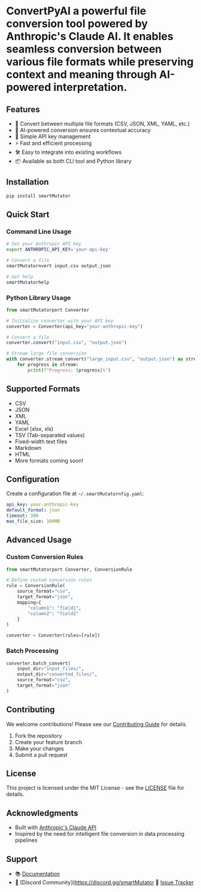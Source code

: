 # ConvertPyAI a powerful file conversion tool powered by Anthropic's Claude AI. It enables seamless conversion between various file formats while preserving context and meaning through AI-powered interpretation.

## Features

- 🔄 Convert between multiple file formats (CSV, JSON, XML, YAML, etc.)
- 🤖 AI-powered conversion ensures contextual accuracy
- 🔑 Simple API key management
- ⚡ Fast and efficient processing
- 🛠️ Easy to integrate into existing workflows
- 📦 Available as both CLI tool and Python library

## Installation

```bash
pip install smartMutator
```

## Quick Start

### Command Line Usage

```bash
# Set your Anthropic API key
export ANTHROPIC_API_KEY='your-api-key'

# Convert a file
smartMutatornvert input.csv output.json

# Get help
smartMutatorhelp
```

### Python Library Usage

```python
from smartMutatorport Converter

# Initialize converter with your API key
converter = Converter(api_key="your-anthropic-key")

# Convert a file
converter.convert("input.csv", "output.json")

# Stream large file conversion
with converter.stream_convert("large_input.csv", "output.json") as stream:
    for progress in stream:
        print(f"Progress: {progress}%")
```

## Supported Formats

- CSV
- JSON
- XML
- YAML
- Excel (xlsx, xls)
- TSV (Tab-separated values)
- Fixed-width text files
- Markdown
- HTML
- More formats coming soon!

## Configuration

Create a configuration file at `~/.smartMutatornfig.yaml`:

```yaml
api_key: your-anthropic-key
default_format: json
timeout: 300
max_file_size: 100MB
```

## Advanced Usage

### Custom Conversion Rules

```python
from smartMutatorport Converter, ConversionRule

# Define custom conversion rules
rule = ConversionRule(
    source_format="csv",
    target_format="json",
    mapping={
        "column1": "field1",
        "column2": "field2"
    }
)

converter = Converter(rules=[rule])
```

### Batch Processing

```python
converter.batch_convert(
    input_dir="input_files/",
    output_dir="converted_files/",
    source_format="csv",
    target_format="json"
)
```

## Contributing

We welcome contributions! Please see our [Contributing Guide](CONTRIBUTING.md) for details.

1. Fork the repository
2. Create your feature branch
3. Make your changes
4. Submit a pull request

## License

This project is licensed under the MIT License - see the [LICENSE](LICENSE) file for details.

## Acknowledgments

- Built with [Anthropic's Claude API](https://anthropic.com)
- Inspired by the need for intelligent file conversion in data processing pipelines

## Support

- 📚 [Documentation](https://smartMutatoradthedocs.io/)
- 💬 [Discord Community](https://discord.gg/smartMutator 🐛 [Issue Tracker](https://github.com/yourusername/smartMutatorsues)
